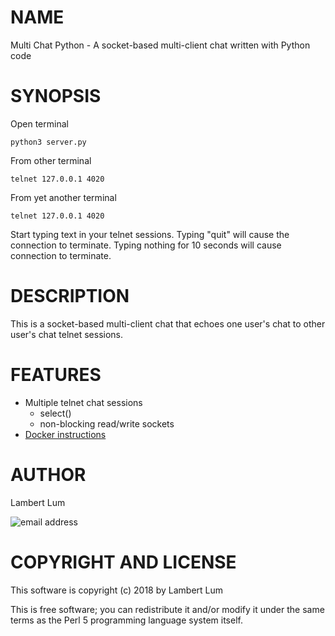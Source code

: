 # NAME

Multi Chat Python - A socket-based multi-client chat written with Python code

# SYNOPSIS

Open terminal

    python3 server.py

From other terminal

    telnet 127.0.0.1 4020

From yet another terminal

    telnet 127.0.0.1 4020

Start typing text in your telnet sessions. Typing "quit" will cause the connection to terminate. Typing nothing for 10 seconds will cause connection to terminate.

# DESCRIPTION

This is a socket-based multi-client chat that echoes one user's chat to other user's chat telnet sessions.

# FEATURES

* Multiple telnet chat sessions
    * select()
    * non-blocking read/write sockets
* [Docker instructions](docker.md)

# AUTHOR

Lambert Lum

![email address](http://sjsutech.com/small_email.png)

# COPYRIGHT AND LICENSE

This software is copyright (c) 2018 by Lambert Lum

This is free software; you can redistribute it and/or modify it under the same terms as the Perl 5 programming language system itself.
